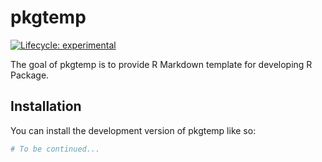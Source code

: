 
<!-- README.md is generated from README.Rmd. Please edit that file -->

# pkgtemp

<!-- badges: start -->

[![Lifecycle:
experimental](https://img.shields.io/badge/lifecycle-experimental-orange.svg)](https://lifecycle.r-lib.org/articles/stages.html#experimental)
<!-- badges: end -->

The goal of pkgtemp is to provide R Markdown template for developing R
Package.

## Installation

You can install the development version of pkgtemp like so:

``` r
# To be continued...
```
